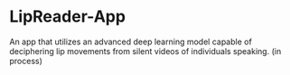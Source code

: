 # LipReader-App

An app that utilizes an advanced deep learning model capable of deciphering lip movements from silent videos of individuals speaking.
(in process)

